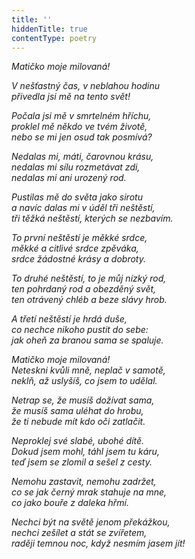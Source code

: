 ```yaml
---
title: ''
hiddenTitle: true
contentType: poetry
---
```


<section>

_Matičko moje milovaná!_

_V nešťastný čas, v neblahou hodinu  
přivedla jsi mě na tento svět!_

</section>

<section>

_Počala jsi mě v smrtelném hříchu,  
proklel mě někdo ve tvém životě,  
nebo se mi jen osud tak posmívá?_

</section>

<section>

_Nedalas mi, máti, čarovnou krásu,  
nedalas mi sílu rozmetávat zdi,  
nedalas mi ani urozený rod._

</section>

<section>

_Pustilas mě do světa jako sirotu  
a navíc dalas mi v úděl tři neštěstí,  
tři těžká neštěstí, kterých se nezbavím._

</section>

<section>

_To první neštěstí je měkké srdce,  
měkké a citlivé srdce zpěváka,  
srdce žádostné krásy a dobroty._

</section>

<section>

_To druhé neštěstí, to je můj nízký rod,  
ten pohrdaný rod a obezděný svět,  
ten otrávený chléb a beze slávy hrob._

</section>

<section>

_A třetí neštěstí je hrdá duše,  
co nechce nikoho pustit do sebe:  
jak oheň za branou sama se spaluje._

</section>

<section>

_Matičko moje milovaná!  
Neteskni kvůli mně, neplač v samotě,  
neklň, až uslyšíš, co jsem to udělal._

</section>

<section>

_Netrap se, že musíš dožívat sama,  
že musíš sama uléhat do hrobu,  
že ti nebude mít kdo oči zatlačit._

</section>

<section>

_Neproklej své slabé, ubohé dítě.  
Dokud jsem mohl, táhl jsem tu káru,  
teď jsem se zlomil a sešel z cesty._

</section>

<section>

_Nemohu zastavit, nemohu zadržet,  
co se jak černý mrak stahuje na mne,  
co jako bouře z daleka hřmí._

</section>

<section>

_Nechci být na světě jenom překážkou,  
nechci zešílet a stát se zvířetem,  
raději temnou noc, když nesmím jasem jít!_

</section>
